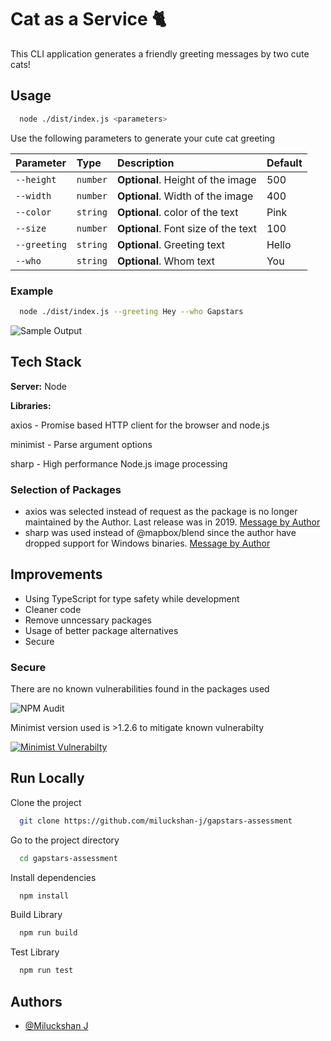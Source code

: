 
# Cat as a Service 🐈

This CLI application generates a friendly greeting messages by two cute cats!


## Usage

```bash
  node ./dist/index.js <parameters>
```

Use the following parameters to generate your cute cat greeting

| Parameter | Type     | Description                | Default         |       
| :-------- | :------- | :------------------------- | :------------------------- |
| `--height` | `number` | **Optional**. Height of the image | 500 |
| `--width` | `number` | **Optional**. Width of the image | 400 |
| `--color` | `string` | **Optional**. color of the text | Pink |
| `--size` | `number` | **Optional**. Font size of the text | 100 |
| `--greeting` | `string` | **Optional**. Greeting text | Hello |
| `--who` | `string` | **Optional**. Whom text | You |

### Example

```bash
  node ./dist/index.js --greeting Hey --who Gapstars 
```

![Sample Output](https://res.cloudinary.com/dufl0llvg/image/upload/v1663483445/cat.png)


## Tech Stack

**Server:** Node

**Libraries:** 

axios - Promise based HTTP client for the browser and node.js

minimist - Parse argument options

sharp - High performance Node.js image processing


### Selection of Packages

* axios was selected instead of request as the package is no longer maintained by the Author. Last release was in 2019. [Message by Author](https://github.com/request/request/issues/3142)
* sharp was used instead of @mapbox/blend since the author have dropped support for Windows binaries. [Message by Author](https://github.com/mapnik/node-mapnik/issues/848)


## Improvements

* Using TypeScript for type safety while development
* Cleaner code
* Remove unncessary packages
* Usage of better package alternatives
* Secure


### Secure

There are no known vulnerabilities found in the packages used

![NPM Audit](https://res.cloudinary.com/dufl0llvg/image/upload/v1663485887/vulnerabilities.png)

Minimist version used is >1.2.6 to mitigate known vulnerabilty 

[![Minimist Vulnerabilty](https://security.snyk.io/_nuxt/img/header-logo.aded646.svg)](https://security.snyk.io/vuln/SNYK-JS-MINIMIST-2429795)


## Run Locally

Clone the project

```bash
  git clone https://github.com/miluckshan-j/gapstars-assessment
```

Go to the project directory

```bash
  cd gapstars-assessment
```

Install dependencies

```bash
  npm install
```

Build Library

```bash
  npm run build
```

Test Library

```bash
  npm run test
```

## Authors

- [@Miluckshan J](https://github.com/miluckshan-j)

